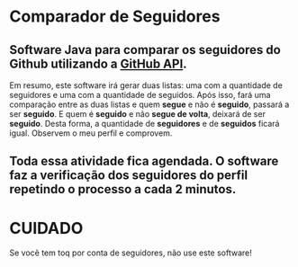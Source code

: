 # Comparador de Seguidores
## Software Java para comparar os seguidores do Github utilizando a <a href="https://docs.github.com/en/rest/about-the-rest-api/about-the-rest-api">GitHub API</a>.
Em resumo, este software irá gerar duas listas: uma com a quantidade de seguidores e uma com a quantidade de seguidos.
Após isso, fará uma comparação entre as duas listas e quem **segue** e não é **seguido**, passará a ser **seguido**. E quem é **seguido** e não **segue de volta**, deixará de ser **seguido**. Desta forma, a quantidade de **seguidores** e de **seguidos** ficará igual. Observem o meu perfil e comprovem.
## Toda essa atividade fica agendada. O software faz a verificação dos seguidores do perfil repetindo o processo a cada 2 minutos.

# CUIDADO
Se você tem toq por conta de seguidores, não use este software!
